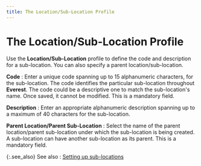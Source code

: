 ```yaml
---
title: The Location/Sub-Location Profile
---
```


# The Location/Sub-Location Profile


Use the **Location/Sub-Location** profile  to define the code and description for a sub-location. You can also specify  a parent location/sub-location.


**Code**
: Enter a unique code spanning up to 15 alphanumeric  characters, for the sub-location. The code identifies the particular sub-location  throughout **Everest**. The code could  be a descriptive one to match the sub-location's name. Once saved, it  cannot be modified. This is a mandatory field.


**Description**
: Enter an appropriate alphanumeric description spanning  up to a maximum of 40 characters for the sub-location.


**Parent Location/Parent Sub-Location**
: Select the name of the parent location/parent sub-location  under which the sub-location is being created. A sub-location can have  another sub-location as its parent. This is a mandatory field.


{:.see_also}
See also
: [Setting up  sub-locations]({{site.sc_baseurl}}/options/locations-and-sub-locations/set-up-sub-locations/setting_up_departments.html)
